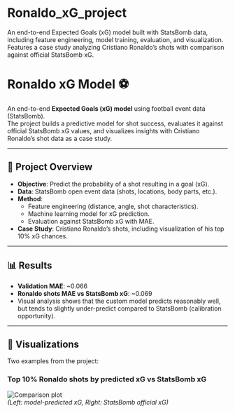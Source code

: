 # Ronaldo_xG_project
An end-to-end Expected Goals (xG) model built with StatsBomb data, including feature engineering, model training, evaluation, and visualization. Features a case study analyzing Cristiano Ronaldo’s shots with comparison against official StatsBomb xG.
# Ronaldo xG Model ⚽

An end-to-end **Expected Goals (xG) model** using football event data (StatsBomb).  
The project builds a predictive model for shot success, evaluates it against official StatsBomb xG values, and visualizes insights with Cristiano Ronaldo’s shot data as a case study.  

---

## 🚀 Project Overview
- **Objective**: Predict the probability of a shot resulting in a goal (xG).  
- **Data**: StatsBomb open event data (shots, locations, body parts, etc.).  
- **Method**:
  - Feature engineering (distance, angle, shot characteristics).
  - Machine learning model for xG prediction.
  - Evaluation against StatsBomb xG with MAE.  
- **Case Study**: Cristiano Ronaldo’s shots, including visualization of his top 10% xG chances.  

---

## 📊 Results
- **Validation MAE**: ~0.066  
- **Ronaldo shots MAE vs StatsBomb xG**: ~0.069  
- Visual analysis shows that the custom model predicts reasonably well, but tends to slightly under-predict compared to StatsBomb (calibration opportunity).  

---

## 🎨 Visualizations
Two examples from the project:

### Top 10% Ronaldo shots by predicted xG vs StatsBomb xG
![Comparison plot](assets/ronaldo_top10_xg.png)  
*(Left: model-predicted xG, Right: StatsBomb official xG)*
